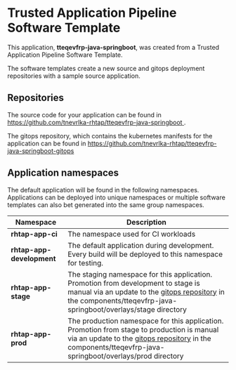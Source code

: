 # Trusted Application Pipeline Software Template

This application, **tteqevfrp-java-springboot**, was created from a Trusted Application Pipeline Software Template.

The software templates create a new source and gitops deployment repositories with a sample source application. 

## Repositories

The source code for your application can be found in [https://github.com/tnevrlka-rhtap/tteqevfrp-java-springboot ](https://github.com/tnevrlka-rhtap/tteqevfrp-java-springboot ).
 
The gitops repository, which contains the kubernetes manifests for the application can be found in 
[https://github.com/tnevrlka-rhtap/tteqevfrp-java-springboot-gitops ](https://github.com/tnevrlka-rhtap/tteqevfrp-java-springboot-gitops ) 

## Application namespaces 

The default application will be found in the following namespaces. Applications can be deployed into unique namespaces or multiple software templates can also bet generated into the same group namespaces.  

|  Namespace   |  Description   |  
| -------- | -------- |
| **rhtap-app-ci** | The namespace used for CI workloads |
| **rhtap-app-development** | The default application during development. Every build will be deployed to this namespace for testing. |
| **rhtap-app-stage** | The staging namespace for this application. Promotion from development to stage is manual via an update to the [gitops repository](https://github.com/tnevrlka-rhtap/tteqevfrp-java-springboot-gitops ) in the components/tteqevfrp-java-springboot/overlays/stage directory |
| **rhtap-app-prod** | The production namespace for this application. Promotion from stage to production is manual via an update to the [gitops repository](https://github.com/tnevrlka-rhtap/tteqevfrp-java-springboot-gitops ) in the components/tteqevfrp-java-springboot/overlays/prod directory |